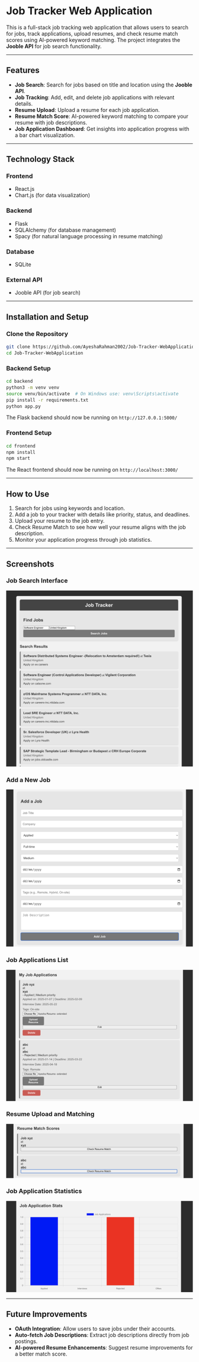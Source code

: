 # Job Tracker Web Application

This is a full-stack job tracking web application that allows users to search for jobs, track applications, upload resumes, and check resume match scores using AI-powered keyword matching. The project integrates the **Jooble API** for job search functionality.

---

## Features

- **Job Search**: Search for jobs based on title and location using the **Jooble API**.  
- **Job Tracking**: Add, edit, and delete job applications with relevant details.  
- **Resume Upload**: Upload a resume for each job application.  
- **Resume Match Score**: AI-powered keyword matching to compare your resume with job descriptions.  
- **Job Application Dashboard**: Get insights into application progress with a bar chart visualization.  

---

## Technology Stack

### Frontend
- React.js
- Chart.js (for data visualization)

### Backend
- Flask
- SQLAlchemy (for database management)
- Spacy (for natural language processing in resume matching)

### Database
- SQLite

### External API
- Jooble API (for job search)

---

## Installation and Setup

### Clone the Repository  
```bash
git clone https://github.com/AyeshaRahman2002/Job-Tracker-WebApplication.git
cd Job-Tracker-WebApplication
```

### Backend Setup  
```bash
cd backend
python3 -m venv venv
source venv/bin/activate  # On Windows use: venv\Scripts\activate
pip install -r requirements.txt
python app.py
```
The Flask backend should now be running on `http://127.0.0.1:5000/`

### Frontend Setup  
```bash
cd frontend
npm install
npm start
```
The React frontend should now be running on `http://localhost:3000/`

---

## How to Use

1. Search for jobs using keywords and location.  
2. Add a job to your tracker with details like priority, status, and deadlines.  
3. Upload your resume to the job entry.  
4. Check Resume Match to see how well your resume aligns with the job description.  
5. Monitor your application progress through job statistics.  

---
## Screenshots

### Job Search Interface  
![Job Search](screenshots/job_search.png)  

### Add a New Job  
![Add Job](screenshots/add_job.png)  

### Job Applications List  
![Job Applications](screenshots/job_applications.png)  

### Resume Upload and Matching  
![Resume Matching](screenshots/resume_matching.png)  

### Job Application Statistics  
![Stats](screenshots/job_stats.png)  

---

## Future Improvements

- **OAuth Integration**: Allow users to save jobs under their accounts.  
- **Auto-fetch Job Descriptions**: Extract job descriptions directly from job postings.  
- **AI-powered Resume Enhancements**: Suggest resume improvements for a better match score.  
